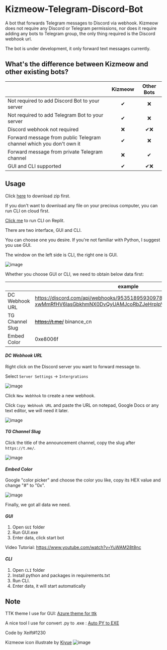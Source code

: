 # Kizmeow-Telegram-Discord-Bot
A bot that forwards Telegram messages to Discord via webhook. Kizmeow does not require any Discord or Telegram permissions, nor does it require adding any bots to Telegram group, the only thing required is the Discord webhook url.

The bot is under development, it only forward text messages currently. 

What's the difference between Kizmeow and other existing bots?
-----------------

|                                                                   | Kizmeow | Other Bots |
|-------------------------------------------------------------------|:-------:|:----------:|
|Not required to add Discord Bot to your server                     |   ✔    |     ❌     |
|Not required to add Telegram Bot to your server                    |   ✔    |     ❌     |
|Discord webhook not required                                       |   ❌   |    ✔❌    |
|Forward message from public Telegram channel which you don't own it|   ✔    |     ❌     |
|Forward message from private Telegram channel                      |   ❌   |     ✔     |
|GUI and CLI supported                                              |   ✔    |    ✔❌    |


Usage
-----------------

Click [here](https://github.com/Xeift/Kizmeow-Telegram-Discord-Bot/archive/refs/heads/main.zip) to download zip first.

If you don't want to download any file on your precious computer, you can run CLI on cloud first.

[Click me](https://replit.com/@xeiftc/Kizmeow-Telegram-Discord-Bot#main.py) to run CLI on Replit.

There are two interface, GUI and CLI.

You can choose one you desire. If you're not familiar with Python, I suggest you use GUI.

The window on the left side is CLI, the right one is GUI.

![image](https://user-images.githubusercontent.com/80938768/196021293-f8741207-a46c-4902-b4aa-b3f03fe467e5.png)

Whether you choose GUI or CLI, we need to obtain below data first:

|                 | example |
|-----------------|---------|
| DC Webhook URL  | https://discord.com/api/webhooks/953518959309783100/nv0byOn-xwMmRfHV6lasGbkhmNX0DvQyUAMJcoRbZJeHrpIpVKdB9bjJk962BddJRq8C |
| TG Channel Slug | ~~https://t.me/~~ binance_cn |
| Embed Color     | 0xe8006f |

#### *DC Webhook URL*

Right click on the Discord server you want to forward message to.

Select `Server Settings` → `Intergrations`

![image](https://user-images.githubusercontent.com/80938768/196020310-9080efb6-cf40-4480-9286-9423b8d02482.png)

Click `New Webhhok` to create a new webhook.

Click `Copy Webhook URL` and paste the URL on notepad, Google Docs or any text editor, we will need it later.

![image](https://user-images.githubusercontent.com/80938768/196020693-faa13f8c-7c24-46dc-936f-e0dadb8b046a.png)

#### *TG Channel Slug*

Click the title of the announcement channel, copy the slug after `https://t.me/`.

![image](https://user-images.githubusercontent.com/80938768/196020250-03ab9c6c-38b8-420c-98ff-7f34fd58cd58.png)

#### *Embed Color*

Google "color picker" and choose the color you like, copy its HEX value and change "#" to "0x".

![image](https://user-images.githubusercontent.com/80938768/196021711-9626ec37-e4da-4dd9-9485-7d6dfefe2ef9.png)

Finally, we got all data we need.

#### *GUI*

1. Open `GUI` folder
2. Run GUI.exe
3. Enter data, click start bot

Video Tutorial: https://www.youtube.com/watch?v=YuWAM28t8nc

#### *CLI*

1. Open `CLI` folder
2. Install python and packages in requirements.txt
3. Run CLI.
4. Enter data, it will start automatically

Note
-----------------

TTK theme I use for GUI: [Azure theme for ttk](https://github.com/rdbende/Azure-ttk-theme)

A nice tool I use for convert .py to .exe : [Auto PY to EXE](https://github.com/brentvollebregt/auto-py-to-exe)

Code by Xeift#1230

Kizmeow icon illustrate by [Kiyue](https://instagram.com/sweetdays_gun_gun?igshid=YmMyMTA2M2Y=)
![image](https://user-images.githubusercontent.com/80938768/196019602-f4ac2896-cdaa-4028-acdb-53b8a0a60d43.png)
